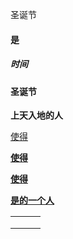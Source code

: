 圣诞节

#### 是

##### 时间

#### 圣诞节

**上天入地的人**

<u>使得</u>

**<u>使得</u>**

**<u>使得</u>**

**<u>是的一个人</u>**

|      |      |      |
| ---- | ---- | ---- |
|      |      |      |
|      |      |      |
|      |      |      |





